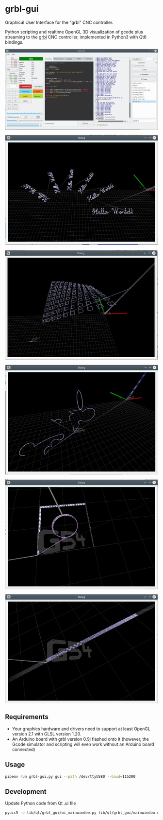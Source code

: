 # grbl-gui

Graphical User Interface for the "grbl" CNC controller.

Python scripting and realtime OpenGL 3D visualization of gcode plus
streaming to the [grbl](https://github.com/grbl/grbl) CNC controller,
implemented in Python3 with Qt6 bindings.

![The main window](screenshots/helloworldgui.jpg)

![The simulator window](screenshots/helloworldsim.jpg)

![The simulator window](screenshots/bumpifysim.jpg)

![The simulator window](screenshots/circletestsim.jpg)

![The simulator window](screenshots/lasercutsim.jpg)

![The simulator window](screenshots/pixeltolasersim.jpg)


## Requirements

* Your graphics hardware and drivers need to support at least OpenGL version 2.1 with GLSL version 1.20.
* An Arduino board with grbl version 0.9j flashed onto it (however, the Gcode simulator and scripting will even work without an Arduino board connected)


## Usage

```sh
pipenv run grbl-gui.py gui --path /dev/ttyUSB0 --baud=115200
```

## Development

Update Python code from Qt .ui file

```sh
pyuic5 -o lib/qt/grbl_gui/ui_mainwindow.py lib/qt/grbl_gui/mainwindow.ui
```
